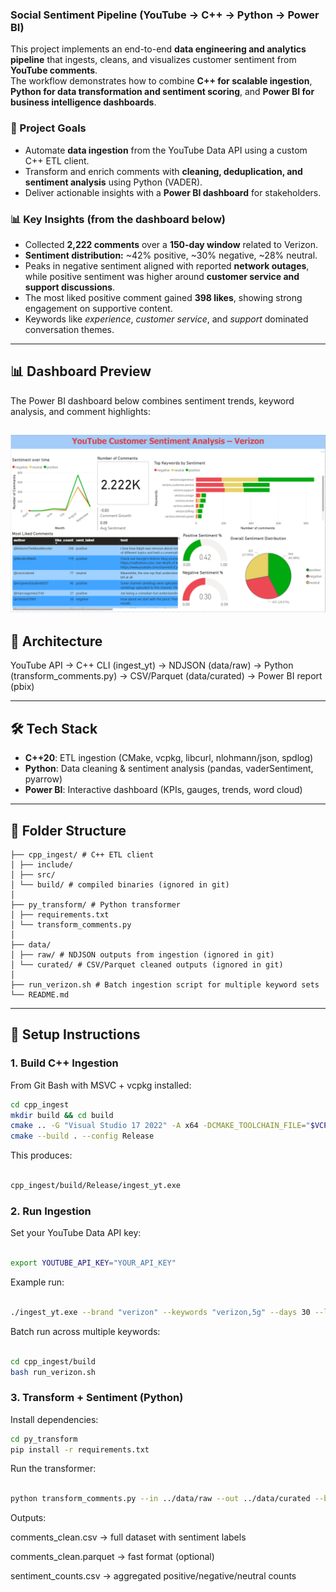 ### Social Sentiment Pipeline (YouTube → C++ → Python → Power BI)

This project implements an end-to-end **data engineering and analytics pipeline** that ingests, cleans, and visualizes customer sentiment from **YouTube comments**.  
The workflow demonstrates how to combine **C++ for scalable ingestion**, **Python for data transformation and sentiment scoring**, and **Power BI for business intelligence dashboards**.  

### 🌟 Project Goals
- Automate **data ingestion** from the YouTube Data API using a custom C++ ETL client.  
- Transform and enrich comments with **cleaning, deduplication, and sentiment analysis** using Python (VADER).  
- Deliver actionable insights with a **Power BI dashboard** for stakeholders.  

### 📊 Key Insights (from the dashboard below)
- Collected **2,222 comments** over a **150-day window** related to Verizon.  
- **Sentiment distribution:** ~42% positive, ~30% negative, ~28% neutral.  
- Peaks in negative sentiment aligned with reported **network outages**, while positive sentiment was higher around **customer service and support discussions**.  
- The most liked positive comment gained **398 likes**, showing strong engagement on supportive content.  
- Keywords like *experience*, *customer service*, and *support* dominated conversation themes.  


---

## 📊 Dashboard Preview
The Power BI dashboard below combines sentiment trends, keyword analysis, and comment highlights:  

![Dashboard Preview](docs/dashboard.png)
---

## 🚀 Architecture
YouTube API → C++ CLI (ingest_yt) → NDJSON (data/raw)
→ Python (transform_comments.py) → CSV/Parquet (data/curated)
→ Power BI report (pbix)


---

## 🛠 Tech Stack
- **C++20**: ETL ingestion (CMake, vcpkg, libcurl, nlohmann/json, spdlog)  
- **Python**: Data cleaning & sentiment analysis (pandas, vaderSentiment, pyarrow)  
- **Power BI**: Interactive dashboard (KPIs, gauges, trends, word cloud)  

---

## 📂 Folder Structure
```
├── cpp_ingest/ # C++ ETL client
│ ├── include/
│ ├── src/
│ └── build/ # compiled binaries (ignored in git)
│
├── py_transform/ # Python transformer
│ ├── requirements.txt
│ └── transform_comments.py
│
├── data/
│ ├── raw/ # NDJSON outputs from ingestion (ignored in git)
│ └── curated/ # CSV/Parquet cleaned outputs (ignored in git)
│
├── run_verizon.sh # Batch ingestion script for multiple keyword sets
└── README.md
```


---

## 🔧 Setup Instructions

### 1. Build C++ Ingestion
From Git Bash with MSVC + vcpkg installed:
```bash
cd cpp_ingest
mkdir build && cd build
cmake .. -G "Visual Studio 17 2022" -A x64 -DCMAKE_TOOLCHAIN_FILE="$VCPKG_ROOT/scripts/buildsystems/vcpkg.cmake" -DVCPKG_TARGET_TRIPLET=x64-windows -DCMAKE_BUILD_TYPE=Release
cmake --build . --config Release

```
This produces:
```bash

cpp_ingest/build/Release/ingest_yt.exe
```
### 2. Run Ingestion
Set your YouTube Data API key:

```bash

export YOUTUBE_API_KEY="YOUR_API_KEY"

```
Example run:
```bash

./ingest_yt.exe --brand "verizon" --keywords "verizon,5g" --days 30 --limit_videos 30 --out ../../data/raw/verizon_5g.ndjson
```
Batch run across multiple keywords:

```bash

cd cpp_ingest/build
bash run_verizon.sh
```
### 3. Transform + Sentiment (Python)
Install dependencies:

```bash
cd py_transform
pip install -r requirements.txt
```
Run the transformer:

```bash

python transform_comments.py --in ../data/raw --out ../data/curated --brand verizon
```
Outputs:

comments_clean.csv → full dataset with sentiment labels

comments_clean.parquet → fast format (optional)

sentiment_counts.csv → aggregated positive/negative/neutral counts


